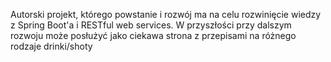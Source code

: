 Autorski projekt, którego powstanie i rozwój ma na celu rozwinięcie wiedzy z Spring Boot'a i RESTful web services. 
W przyszłości przy dalszym rozwoju może posłużyć jako ciekawa strona z przepisami na różnego rodzaje drinki/shoty
